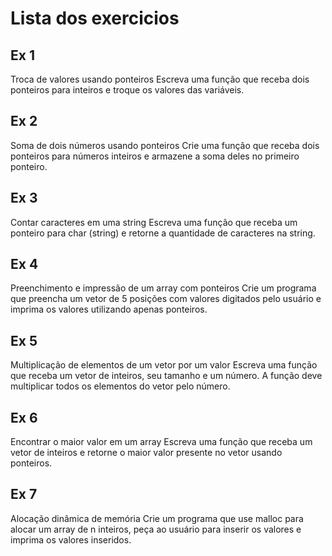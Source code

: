 # Lista dos exercicios

## Ex 1
Troca de valores usando ponteiros
Escreva uma função que receba dois ponteiros para inteiros e troque os valores das variáveis.

## Ex 2
Soma de dois números usando ponteiros
Crie uma função que receba dois ponteiros para números inteiros e armazene a soma deles no primeiro ponteiro.

## Ex 3
Contar caracteres em uma string
Escreva uma função que receba um ponteiro para char (string) e retorne a quantidade de caracteres na string.

## Ex 4
Preenchimento e impressão de um array com ponteiros
Crie um programa que preencha um vetor de 5 posições com valores digitados pelo usuário e imprima os valores utilizando apenas ponteiros.

## Ex 5
Multiplicação de elementos de um vetor por um valor
Escreva uma função que receba um vetor de inteiros, seu tamanho e um número. A função deve multiplicar todos os elementos do vetor pelo número.

## Ex 6
Encontrar o maior valor em um array
Escreva uma função que receba um vetor de inteiros e retorne o maior valor presente no vetor usando ponteiros.

## Ex 7
Alocação dinâmica de memória
Crie um programa que use malloc para alocar um array de n inteiros, peça ao usuário para inserir os valores e imprima os valores inseridos.
